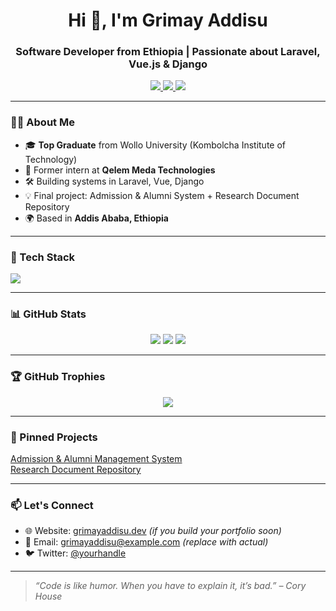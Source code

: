 <h1 align="center">Hi 👋, I'm Grimay Addisu</h1>
<h3 align="center">Software Developer from Ethiopia | Passionate about Laravel, Vue.js & Django</h3>

<p align="center">
  <a href="https://linkedin.com/in/grimayaddisu" target="_blank">
    <img src="https://img.shields.io/badge/LinkedIn-blue?style=for-the-badge&logo=linkedin" />
  </a>
  <a href="mailto:grimayaddisu@example.com" target="_blank">
    <img src="https://img.shields.io/badge/Email-D14836?style=for-the-badge&logo=gmail&logoColor=white" />
  </a>
  <a href="https://github.com/GrimayAddisu" target="_blank">
    <img src="https://img.shields.io/badge/GitHub-000?style=for-the-badge&logo=github&logoColor=white" />
  </a>
</p>

---

### 👨‍💻 About Me

- 🎓 **Top Graduate** from Wollo University (Kombolcha Institute of Technology)
- 💼 Former intern at **Qelem Meda Technologies**
- 🛠️ Building systems in Laravel, Vue, Django
- 💡 Final project: Admission & Alumni System + Research Document Repository
- 🌍 Based in **Addis Ababa, Ethiopia**

---

### 🚀 Tech Stack

<p align="left">
  <img src="https://skillicons.dev/icons?i=laravel,vue,django,php,js,html,css,python,git,github,vscode,postgres,mysql" />
</p>

---

### 📊 GitHub Stats

<p align="center">
  <img src="https://github-readme-stats.vercel.app/api?username=girmiyadisu122542&show_icons=true&theme=radical" />
  <img src="https://github-readme-streak-stats.herokuapp.com/?user=girmiyadisu122542&theme=radical" />
  <img src="https://github-readme-stats.vercel.app/api/top-langs/?username=GrimayAddisu&layout=compact&theme=radical" />
</p>

---

### 🏆 GitHub Trophies

<p align="center">
  <img src="https://github-profile-trophy.vercel.app/?username=girmiyadisu122542&theme=monokai&no-frame=true&no-bg=true&margin-w=4" />
</p>

---

### 📌 Pinned Projects

<!-- Replace with your real pinned repo names -->
[Admission & Alumni Management System](https://github.com/girmiyadisu122542/admission-alumni-system)  
[Research Document Repository](https://github.com/girmiyadisu122542/research-repo)

---

### 📫 Let's Connect

- 🌐 Website: [grimayaddisu.dev](https://grimayaddisu.dev) *(if you build your portfolio soon)*
- 📧 Email: grimayaddisu@example.com *(replace with actual)*
- 🐦 Twitter: [@yourhandle](https://twitter.com/yourhandle)

---

> *“Code is like humor. When you have to explain it, it’s bad.” – Cory House*

